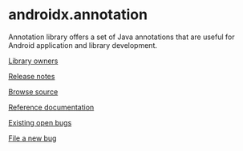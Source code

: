 # androidx.annotation

Annotation library offers a set of Java annotations that are useful for Android application and
library development.

[Library owners](OWNERS)

[Release notes](https://developer.android.com/jetpack/androidx/releases/annotation)

[Browse source](https://android.googlesource.com/platform/frameworks/support/+/androidx-master-dev/annotation/annotation/)

[Reference documentation](https://developer.android.com/reference/androidx/classes.html)

[Existing open bugs](https://issuetracker.google.com/issues?q=componentid:459778%20status:open)

[File a new bug](https://issuetracker.google.com/issues/new?component=459778)
